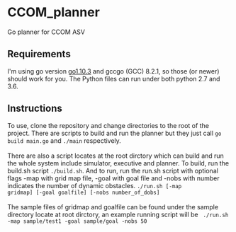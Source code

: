 # CCOM_planner
Go planner for CCOM ASV

## Requirements
I'm using go version <a href="https://golang.org/dl/">go1.10.3</a> and gccgo (GCC) 8.2.1, so those (or newer) should work for you.
The Python files can run under both python 2.7 and 3.6.

## Instructions
To use, clone the repository and change directories to the root of the project. 
There are scripts to build and run the planner but they just call <code>go build main.go</code> and <code>./main</code> respectively.
</br></br>
There are also a script locates at the root dirctory which can build and run the whole system include simulator, executive and planner. To build, run the build.sh script <code>./build.sh</code>. And to run, run the run.sh script with optional flags -map with grid map file, -goal with goal file and -nobs with number indicates the number of dynamic obstacles. <code>./run.sh [-map gridmap] [-goal goalfile] [-nobs number_of_dobs]</code></br></br>
The sample files of gridmap and goalfile can be found under the sample directory locate at root dirctory, an example running script will be <code> ./run.sh -map sample/test1 -goal sample/goal -nobs 50 </code>
